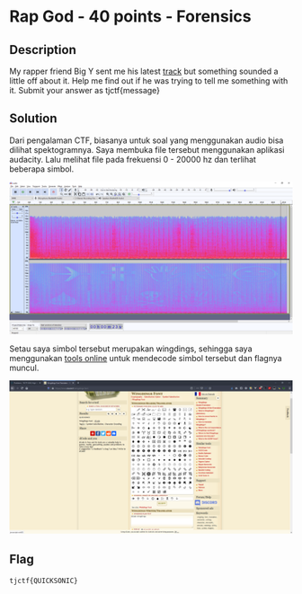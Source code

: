 # Rap God - 40 points - Forensics

## Description

My rapper friend Big Y sent me his latest [track](./302ed01b56ae5988e8b8ad8d9bba402a2934c71508593f5dc9e95aed913d20cf_BigYAudio.mp3) but something sounded a little off about it. Help me find out if he was trying to tell me something with it. Submit your answer as tjctf{message}

## Solution

Dari pengalaman CTF, biasanya untuk soal yang menggunakan audio bisa dilihat spektogramnya. Saya membuka file tersebut menggunakan aplikasi audacity. Lalu melihat file pada frekuensi 0 - 20000 hz dan terlihat beberapa simbol.

![spektogram](./spektogram.png)

Setau saya simbol tersebut merupakan wingdings, sehingga saya menggunakan [tools online](https://www.dcode.fr/wingdings-font) untuk mendecode simbol tersebut dan flagnya muncul.

![flag](./flag.png)

## Flag

```
tjctf{QUICKSONIC}
```